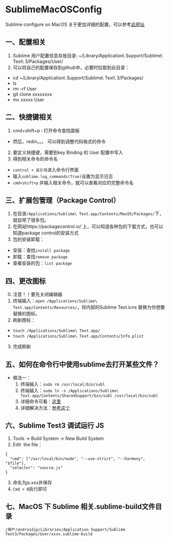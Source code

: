 # SublimeMacOSConfig
Sublime configure on MacOS
关于更加详细的配置，可以参考[此网址](http://c.haoduoshipin.com/happysublime/)

## 一、配置相关
1. Sublime 用户配置信息存放目录: ~/Library/Application\ Support/Sublime\ Text\ 3/Packages/User/
2. 可以将自己的配置保存到github中，必要时拉取到此目录：
  * cd ~/Library/Application\ Support/Sublime\ Text\ 3/Packages/
  * ls
  * rm -rf User
  * git clone xxxxxxxx
  * mv xxxxx User

## 二、快捷键相关
1. cmd+shift+p : 打开命令查找面板
  * 然后，redin。。。 可以得到调整代码格式的命令
2. 要定义快捷键，需要到key Binding 的 User 配置中写入
3. 得到相关命令的命令名
  * `control + 反引号`进入命令行界面
  * 输入`sublime.log_commands(True)`设置为显示日志
  * `cmd+shift+p` 并输入相关命令，就可以查看对应的完整命令名

## 三、扩展包管理（Package Control）
1. 在目录`/Applications/Sublime\ Text.app/Contents/MacOS/Packages/`下，就自带了很多包。
2. 在网站https://packagecontrol.io/ 上，可以知道各种包的下载方式，也可以知道package control的安装方式
3. 包的安装卸载：
  * 安装：查找`install package`
  * 卸载：查找`remove package`
  * 查看安装的包：`list package`

## 四、更改图标
0. 注意！！要先关闭编辑器
1. 终端输入：`open /Applications/Sublime\ Text.app/Contents/Resources/`，将内部的Sublime Text.icns 替换为你想要替换的图标。
2. 刷新图标：
  * `touch /Applications/Sublime\ Text.app/`
  * `touch /Applications/Sublime\ Text.app/Contents/Info.plist`
3. 完成刷新

## 五、如何在命令行中使用sublime去打开某些文件？
* 做法一：
  1. 终端输入：`sudo rm /usr/local/bin/subl`
  2. 终端输入：`sudo ln -s /Applications/Sublime\ Text.app/Contents/SharedSupport/bin/subl /usr/local/bin/subl`
  3. 详细命令可看：[这里](https://www.sublimetext.com/docs/3/osx_command_line.html)
  4. 详细解决方法：[参考这个](http://stackoverflow.com/questions/32915464/sublime-symlink-disappeared-after-upgrading-to-el-capitan)

## 六、Sublime Test3 调试运行 JS
1. Tools -> Build System -> New Build System
2. Edit  the file：
  ```
  {  
    "cmd": ["/usr/local/bin/node", "--use-strict", "--harmony", "$file"],  
    "selector": "source.js"  
  }  
  ```
3. 命名为js.xxx并保存
4. `Cmd + B`执行即可

## 七、MacOS 下 Sublime 相关.sublime-build文件目录
`/用户/androidjp/Libraries/Application Support/Sublime Text3/Packages/User/xxxx.sublime-build`


